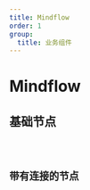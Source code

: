 ```yaml
---
title: Mindflow
order: 1
group:
  title: 业务组件
---
```


# Mindflow

## 基础节点

<code src='./examples/Mindflow/Basic.tsx' />

## 带有连接的节点

<code src='./examples/Mindflow/Connect.tsx' />

<API src='../../../packages/mindflow/src/index.tsx'></API>
